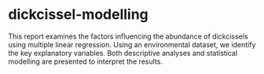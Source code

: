 # dickcissel-modelling
This report examines the factors influencing the abundance of dickcissels using multiple linear regression. Using an environmental dataset, we identify the key explanatory variables. Both descriptive analyses and statistical modelling are presented to interpret the results.
